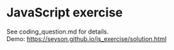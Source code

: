 # JavaScript exercise
See coding_question.md for details.  
Demo: https://seyson.github.io/js_exercise/solution.html
